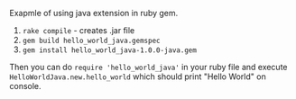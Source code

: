 Exapmle of using java extension in ruby gem.

1. `rake compile` - creates .jar file 
2. `gem build hello_world_java.gemspec`
3. `gem install hello_world_java-1.0.0-java.gem`

Then you can do `require 'hello_world_java'` in your ruby file and execute `HelloWorldJava.new.hello_world` which should print "Hello World" on console.
